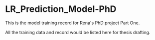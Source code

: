 # LR_Prediction_Model-PhD

This is the model training record for Rena's PhD project Part One. 

All the training data and record would be listed here for thesis drafting. 
